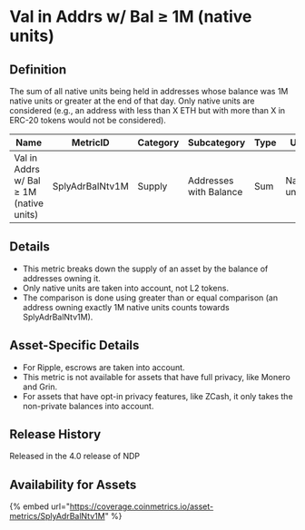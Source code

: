 # Val in Addrs w/ Bal ≥ 1M (native units)

## Definition

The sum of all native units being held in addresses whose balance was 1M native units or greater at the end of that day. Only native units are considered (e.g., an address with less than X ETH but with more than X in ERC-20 tokens would not be considered).

| Name                                    | MetricID        | Category | Subcategory            | Type | Unit         | Interval |
| --------------------------------------- | --------------- | -------- | ---------------------- | ---- | ------------ | -------- |
| Val in Addrs w/ Bal ≥ 1M (native units) | SplyAdrBalNtv1M | Supply   | Addresses with Balance | Sum  | Native units | 1 day    |

## Details

* This metric breaks down the supply of an asset by the balance of addresses owning it.
* Only native units are taken into account, not L2 tokens.
* The comparison is done using greater than or equal comparison (an address owning exactly 1M native units counts towards SplyAdrBalNtv1M).

## Asset-Specific Details

* For Ripple, escrows are taken into account.
* This metric is not available for assets that have full privacy, like Monero and Grin.
* For assets that have opt-in privacy features, like ZCash, it only takes the non-private balances into account.

## Release History

Released in the 4.0 release of NDP

## Availability for Assets

{% embed url="https://coverage.coinmetrics.io/asset-metrics/SplyAdrBalNtv1M" %}
